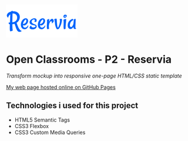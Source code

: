 ![reservia Logo](/assets/images/Logo/Reservia_Logo.svg)

# Open Classrooms - P2 - Reservia
*Transform mockup into responsive one-page HTML/CSS static template*

[My web page hosted online on GitHub Pages](seanedwards2021.github.io/p2-reservia/)

## Technologies i used for this project
- HTML5 Semantic Tags
- CSS3 Flexbox
- CSS3 Custom Media Queries
